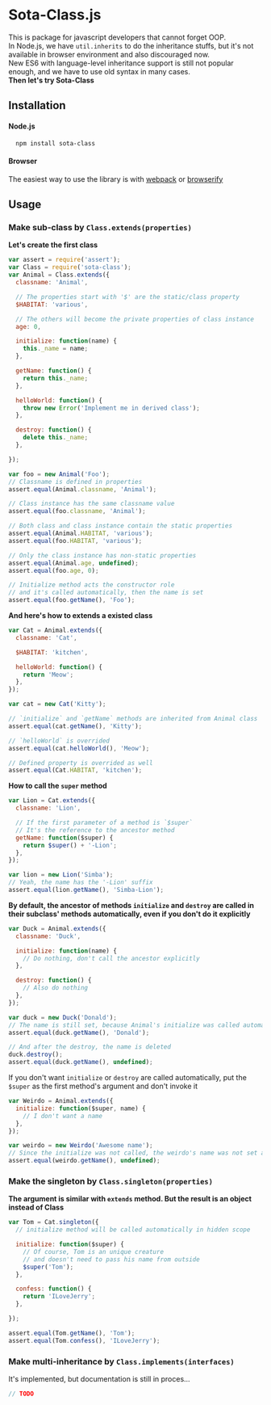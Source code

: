 # Sota-Class.js
This is package for javascript developers that cannot forget OOP.  
In Node.js, we have `util.inherits` to do the inheritance stuffs, but it's not available in browser environment and also discouraged now.  
New ES6 with language-level inheritance support is still not popular enough, and we have to use old syntax in many cases.  
**Then let's try Sota-Class**

## Installation

#### Node.js
```
  npm install sota-class
```

#### Browser
The easiest way to use the library is with [webpack](http://webpack.github.io) or [browserify](http://browserify.org)

## Usage

### Make sub-class by `Class.extends(properties)`

**Let's create the first class**

```js
var assert = require('assert');
var Class = require('sota-class');
var Animal = Class.extends({
  classname: 'Animal',

  // The properties start with '$' are the static/class property
  $HABITAT: 'various',

  // The others will become the private properties of class instance
  age: 0,

  initialize: function(name) {
    this._name = name;
  },

  getName: function() {
    return this._name;
  },

  helloWorld: function() {
    throw new Error('Implement me in derived class');
  },

  destroy: function() {
    delete this._name;
  },

});

var foo = new Animal('Foo');
// Classname is defined in properties
assert.equal(Animal.classname, 'Animal');

// Class instance has the same classname value
assert.equal(foo.classname, 'Animal');

// Both class and class instance contain the static properties
assert.equal(Animal.HABITAT, 'various');
assert.equal(foo.HABITAT, 'various');

// Only the class instance has non-static properties
assert.equal(Animal.age, undefined);
assert.equal(foo.age, 0);

// Initialize method acts the constructor role
// and it's called automatically, then the name is set
assert.equal(foo.getName(), 'Foo');
```

**And here's how to extends a existed class**

```js
var Cat = Animal.extends({
  classname: 'Cat',

  $HABITAT: 'kitchen',

  helloWorld: function() {
    return 'Meow';
  },
});

var cat = new Cat('Kitty');

// `initialize` and `getName` methods are inherited from Animal class
assert.equal(cat.getName(), 'Kitty');

// `helloWorld` is overrided
assert.equal(cat.helloWorld(), 'Meow');

// Defined property is overrided as well
assert.equal(Cat.HABITAT, 'kitchen');
```

**How to call the `super` method**

```js
var Lion = Cat.extends({
  classname: 'Lion',

  // If the first parameter of a method is `$super`
  // It's the reference to the ancestor method
  getName: function($super) {
    return $super() + '-Lion';
  },
});

var lion = new Lion('Simba');
// Yeah, the name has the '-Lion' suffix
assert.equal(lion.getName(), 'Simba-Lion');
```

**By default, the ancestor of methods `initialize` and `destroy` are called in their subclass' methods automatically, even if you don't do it explicitly**

```js
var Duck = Animal.extends({
  classname: 'Duck',

  initialize: function(name) {
    // Do nothing, don't call the ancestor explicitly
  },

  destroy: function() {
    // Also do nothing
  },
});

var duck = new Duck('Donald');
// The name is still set, because Animal's initialize was called automatically
assert.equal(duck.getName(), 'Donald');

// And after the destroy, the name is deleted
duck.destroy();
assert.equal(duck.getName(), undefined);
```

If you don't want `initialize` or `destroy` are called automatically, put the `$super` as the first method's argument and don't invoke it

```js
var Weirdo = Animal.extends({
  initialize: function($super, name) {
    // I don't want a name
  },
});

var weirdo = new Weirdo('Awesome name');
// Since the initialize was not called, the weirdo's name was not set as well
assert.equal(weirdo.getName(), undefined);
```

### Make the singleton by `Class.singleton(properties)`

**The argument is similar with `extends` method. But the result is an object instead of Class**
```js
var Tom = Cat.singleton({
  // initialize method will be called automatically in hidden scope

  initialize: function($super) {
    // Of course, Tom is an unique creature
    // and doesn't need to pass his name from outside
    $super('Tom');
  },

  confess: function() {
    return 'ILoveJerry';
  },

});

assert.equal(Tom.getName(), 'Tom');
assert.equal(Tom.confess(), 'ILoveJerry');
```

### Make multi-inheritance by `Class.implements(interfaces)`
It's implemented, but documentation is still in proces...

```js
// TODO

```










